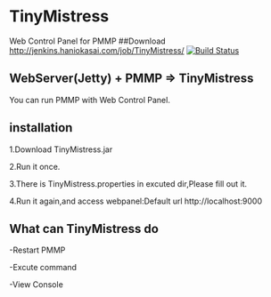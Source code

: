# TinyMistress
Web Control Panel for PMMP
##Download http://jenkins.haniokasai.com/job/TinyMistress/
[![Build Status](http://jenkins.haniokasai.com/buildStatus/icon?job=TinyMistress)](http://jenkins.haniokasai.com/job/TinyMistress/ "Jenkins ")


## WebServer(Jetty) + PMMP => TinyMistress


You can run PMMP with Web Control Panel.


## installation
1.Download TinyMistress.jar

2.Run it once.

3.There is TinyMistress.properties in excuted dir,Please fill out it.

4.Run it again,and access webpanel:Default url http://localhost:9000


## What can TinyMistress do

-Restart PMMP

-Excute command

-View Console



